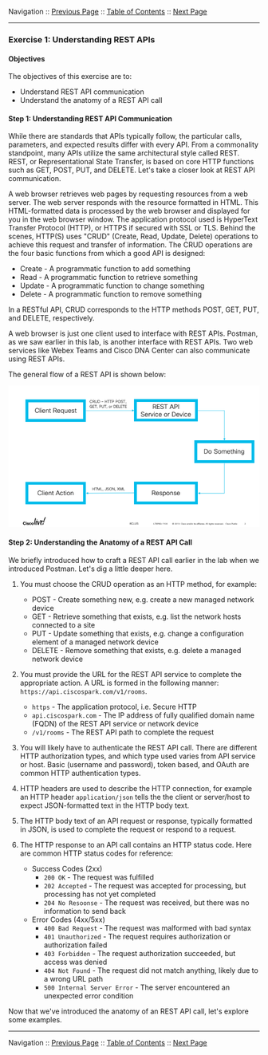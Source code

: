 Navigation :: [Previous Page](LTRPRG-1100-03b1-REST.md) :: [Table of Contents](LTRPRG-1100-00-Intro.md#table-of-contents) :: [Next Page](LTRPRG-1100-03b3-REST-Ex2.md)

---

### Exercise 1: Understanding REST APIs

#### Objectives

The objectives of this exercise are to:

* Understand REST API communication
* Understand the anatomy of a REST API call

#### Step 1: Understanding REST API Communication

While there are standards that APIs typically follow, the particular calls, parameters, and expected results differ 
with every API. From a commonality standpoint, many APIs utilize the same architectural style called REST. REST, or 
Representational State Transfer, is based on core HTTP functions such as GET, POST, PUT, and DELETE.  Let's take a 
closer look at REST API communication.

A web browser retrieves web pages by requesting resources from a web server.  The web server responds with the 
resource formatted in HTML.  This HTML-formatted data is processed by the web browser and displayed for you in the 
web browser window.  The application protocol used is HyperText Transfer Protocol (HTTP), or HTTPS if secured with 
SSL or TLS.  Behind the scenes, HTTP(S) uses "CRUD" (Create, Read, Update, Delete) operations to achieve this 
request and transfer of information.  The CRUD operations are the four basic functions from which a good API is 
designed:

* Create - A programmatic function to add something
* Read - A programmatic function to retrieve something
* Update - A programmatic function to change something
* Delete - A programmatic function to remove something

In a RESTful API, CRUD corresponds to the HTTP methods POST, GET, PUT, and DELETE, respectively.

A web browser is just one client used to interface with REST APIs.  Postman, as we saw earlier in this lab, is
another interface with REST APIs.  Two web services like Webex Teams and Cisco DNA Center can also communicate using 
REST APIs.

The general flow of a REST API is shown below:

![REST API Flow](assets/REST-01.png)

#### Step 2: Understanding the Anatomy of a REST API Call

We briefly introduced how to craft a REST API call earlier in the lab when we introduced Postman.  Let's dig a 
little deeper here.

1. You must choose the CRUD operation as an HTTP method, for example:
    
    * POST - Create something new, e.g. create a new managed network device
    * GET - Retrieve something that exists, e.g. list the network hosts connected to a site
    * PUT - Update something that exists, e.g. change a configuration element of a managed network device
    * DELETE - Remove something that exists, e.g. delete a managed network device

2. You must provide the URL for the REST API service to complete the appropriate action.  A URL is formed in the 
following manner: `https://api.ciscospark.com/v1/rooms`.
    
    * `https` - The application protocol, i.e. Secure HTTP
    * `api.ciscospark.com` - The IP address of fully qualified domain name (FQDN) of the REST API service or network 
    device
    * `/v1/rooms` - The REST API path to complete the request

3. You will likely have to authenticate the REST API call.  There are different HTTP authorization types, and which 
type used varies from API service or host.  Basic (username and password), token based, and OAuth are common HTTP 
authentication types.

4. HTTP headers are used to describe the HTTP connection, for example an HTTP header `application/json` tells the the
 client or server/host to expect JSON-formatted text in the HTTP body text.
 
5. The HTTP body text of an API request or response, typically formatted in JSON, is used to complete the request or 
respond to a request.

6. The HTTP response to an API call contains an HTTP status code.  Here are common HTTP status codes for reference:
    
    * Success Codes (2xx)
        * `200 OK` - The request was fulfilled
        * `202 Accepted` - The request was accepted for processing, but processing has not yet completed
        * `204 No Resoonse` - The request was received, but there was no information to send back
    * Error Codes (4xx/5xx)
        * `400 Bad Request` - The request was malformed with bad syntax
        * `401 Unauthorized` - The request requires authorization or authorization failed
        * `403 Forbidden` - The request authorization succeeded, but access was denied
        * `404 Not Found` -  The request did not match anything, likely due to a wrong URL path
        * `500 Internal Server Error` - The server encountered an unexpected error condition

Now that we've introduced the anatomy of an REST API call, let's explore some examples.

---

Navigation :: [Previous Page](LTRPRG-1100-03b1-REST.md) :: [Table of Contents](LTRPRG-1100-00-Intro.md#table-of-contents) :: [Next Page](LTRPRG-1100-03b3-REST-Ex2.md)
